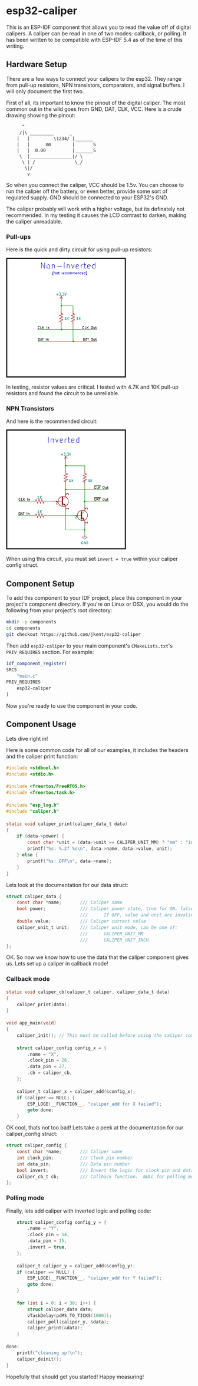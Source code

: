 # esp32-caliper

This is an ESP-IDF component that allows you to read the value off of digital
calipers.  A caliper can be read in one of two modes: callback, or polling. It
has been written to be compatible with ESP-IDF 5.4 as of the time of this
writing.

## Hardware Setup

There are a few ways to connect your calipers to the esp32.  They range from
pull-up resistors, NPN transistors, comparators, and signal buffers.  I will
only document the first two.

First of all, its important to know the pinout of the digital caliper.  The
most common out in the wild goes from GND, DAT, CLK, VCC.  Here is a crude
drawing showing the pinout:

```
      ^
     /|\ _________      _
    |   |         \1234/ |_______
    |   |      mm        |       S
    |   |  0.00          |_______S
     \  |________________|/ \
      \ | /               \_/
       \|/
        v
```

So when you connect the caliper, VCC should be 1.5v.  You can choose to run the
caliper off the battery, or even better, provide some sort of regulated supply.
GND should be connected to your ESP32's GND.

The caliper probably will work with a higher voltage, but its definately not
recommended.  In my testing it causes the LCD contrast to darken, making the
caliper unreadable.

### Pull-ups

Here is the quick and dirty circuit for using pull-up resistors:

![Pull-up Circuit](docs/pullup_schematic.png?raw=true)

In testing, resistor values are critical.  I tested with 4.7K and 10K pull-up
resistors and found the circuit to be unreliable.


### NPN Transistors

And here is the recommended circuit:

![NPN Transistor Circuit](docs/transistor_schematic.png?raw=true)

When using this circuit, you must set `invert = true` within your caliper
config struct.

## Component Setup

To add this component to your IDF project, place this component in your
project's component directory.  If you're on Linux or OSX, you would do the
following from your project's root directory:

```sh
mkdir -p components
cd components
git checkout https://github.com/jkent/esp32-caliper
```

Then add `esp32-caliper` to your main component's `CMakeLists.txt`'s
`PRIV_REQUIRES` section.  For example:

```cmake
idf_component_register(
SRCS
    "main.c"
PRIV_REQUIRES
    esp32-caliper
)
```

Now you're ready to use the component in your code.

## Component Usage

Lets dive right in!

Here is some common code for all of our examples, it includes the headers and
the caliper print function:

```c
#include <stdbool.h>
#include <stdio.h>

#include <freertos/FreeRTOS.h>
#include <freertos/task.h>

#include "esp_log.h"
#include "caliper.h"

static void caliper_print(caliper_data_t data)
{
    if (data->power) {
        const char *unit = (data->unit == CALIPER_UNIT_MM) ? "mm" : "in";
        printf("%s: %.2f %s\n", data->name, data->value, unit);
    } else {
        printf("%s: OFF\n", data->name);
    }
}
```

Lets look at the documentation for our data struct:

```c
struct caliper_data {
    const char *name;       /// Caliper name
    bool power;             /// Caliper power state, true for ON, false for OFF
                            ///      If OFF, value and unit are invalid
    double value;           /// Caliper current value
    caliper_unit_t unit;    /// Caliper unit mode, can be one of:
                            ///      CALIPER_UNIT_MM
                            ///      CALIPER_UNIT_INCH
};
```

OK. So now we know how to use the data that the caliper component gives us.
Lets set up a caliper in callback mode!

### Callback mode

```c
static void caliper_cb(caliper_t caliper, caliper_data_t data)
{
    caliper_print(data);
}

void app_main(void)
{
    caliper_init(); // This must be called before using the caliper component

    struct caliper_config config_x = {
        .name = "X",
        .clock_pin = 26,
        .data_pin = 27,
        .cb = caliper_cb,
    };

    caliper_t caliper_x = caliper_add(&config_x);
    if (caliper == NULL) {
        ESP_LOGE(__FUNCTION__, "caliper_add for X failed");
        goto done;
    }
```

OK cool, thats not too bad!  Lets take a peek at the documentation for our
caliper_config struct:

```c
struct caliper_config {
    const char *name;       /// Caliper name
    int clock_pin;          /// Clock pin number
    int data_pin;           /// Data pin number
    bool invert;            /// Invert the logic for clock pin and data pin
    caliper_cb_t cb;        /// Callback function.  NULL for polling mode
};
```

### Polling mode

Finally, lets add caliper with inverted logic and polling code:

```c
    struct caliper_config config_y = {
        .name = "Y",
        .clock_pin = 14,
        .data_pin = 15,
        .invert = true,
    };

    caliper_t caliper_y = caliper_add(&config_y);
    if (caliper == NULL) {
        ESP_LOGE(__FUNCTION__, "caliper_add for Y failed");
        goto done;
    }

    for (int i = 0; i < 30; i++) {
        struct caliper_data data;
        vTaskDelay(pdMS_TO_TICKS(1000));
        caliper_poll(caliper_y, &data);
        caliper_print(&data);
    }

done:
    printf("cleaning up!\n");
    caliper_deinit();
}
```

Hopefully that should get you started!  Happy measuring!
